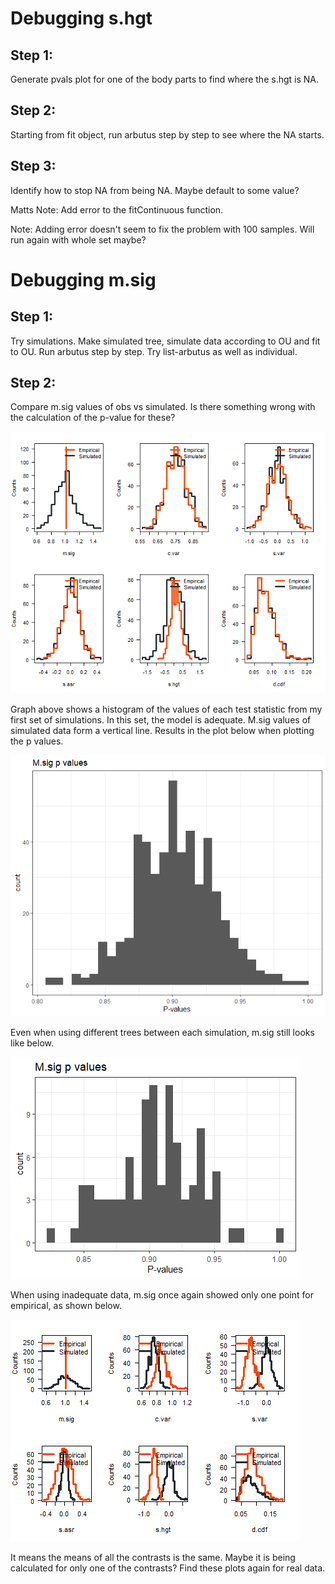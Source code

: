 # Debugging s.hgt

## Step 1:

Generate pvals plot for one of the body parts to find where the s.hgt is NA.

## Step 2:

Starting from fit object, run arbutus step by step to see where the NA starts.

## Step 3:

Identify how to stop NA from being NA. Maybe default to some value?

Matts Note: Add error to the fitContinuous function.

Note: Adding error doesn't seem to fix the problem with 100 samples. Will run again with whole set maybe?

# Debugging m.sig

## Step 1:

Try simulations. Make simulated tree, simulate data according to OU and fit to OU. Run arbutus step by step. Try list-arbutus as well as individual.

## Step 2:

Compare m.sig values of obs vs simulated. Is there something wrong with the calculation of the p-value for these?

![](simulated_histogram.png)

Graph above shows a histogram of the values of each test statistic from my first set of simulations. In this set, the model is adequate. M.sig values of simulated data form a vertical line. Results in the plot below when plotting the p values.

![](m.sig_pvals.png)

Even when using different trees between each simulation, m.sig still looks like below.

![](diftrees_msig_vals.png)

When using inadequate data, m.sig once again showed only one point for empirical, as shown below.

![](inad_hist.png)

It means the means of all the contrasts is the same. Maybe it is being calculated for only one of the contrasts? Find these plots again for real data.
